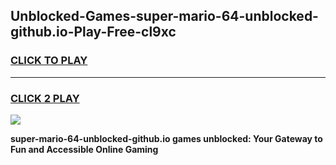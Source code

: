 
## Unblocked-Games-super-mario-64-unblocked-github.io-Play-Free-cl9xc
<h3>
<a href="https://premium76.site?title=super-mario-64-unblocked-github.io&ref=19M">CLICK TO PLAY</a></h3>
<hr>

<h3>
<a href="https://premium76.site?title=super-mario-64-unblocked-github.io&ref=19M">CLICK 2 PLAY</a>
  
</h3>

<a href="https://premium76.site?title=super-mario-64-unblocked-github.io&ref=19M"><img src="https://clearcache.store/games.png"></a>


**super-mario-64-unblocked-github.io games unblocked: Your Gateway to Fun and Accessible Online Gaming**
